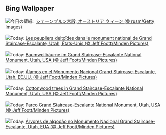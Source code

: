 ## Bing Wallpaper
![](https://www.bing.com/th?id=OHR.ViennaAutumn_JA-JP3547270203_UHD.jpg&w=1000)今日の壁紙: &nbsp;[シェーンブルン宮殿, オーストリア ウィーン (© rusm/Getty Images)](https://www.bing.com/th?id=OHR.ViennaAutumn_JA-JP3547270203_UHD.jpg)
<br><br/>
![](https://www.bing.com/th?id=OHR.GrandStaircase_FR-FR6173079763_UHD.jpg&w=1000)Today: [Les peupliers deltoïdes dans le monument national de Grand Staircase-Escalante, Utah, États-Unis (© Jeff Foott/Minden Pictures)](https://www.bing.com/th?id=OHR.GrandStaircase_FR-FR6173079763_UHD.jpg)
<br><br/>
![](https://www.bing.com/th?id=OHR.GrandStaircase_DE-DE3712466040_UHD.jpg&w=1000)Today: [Baumwollbäume im Grand Staircase-Escalante National Monument, Utah, USA (© Jeff Foott/Minden Pictures)](https://www.bing.com/th?id=OHR.GrandStaircase_DE-DE3712466040_UHD.jpg)
<br><br/>
![](https://www.bing.com/th?id=OHR.GrandStaircase_ES-ES4652634549_UHD.jpg&w=1000)Today: [Álamos en el Monumento Nacional Grand Staircase-Escalante, Utah, EE.UU. (© Jeff Foott/Minden Pictures)](https://www.bing.com/th?id=OHR.GrandStaircase_ES-ES4652634549_UHD.jpg)
<br><br/>
![](https://www.bing.com/th?id=OHR.GrandStaircase_EN-GB6284084433_UHD.jpg&w=1000)Today: [Cottonwood trees in Grand Staircase-Escalante National Monument, Utah, USA (© Jeff Foott/Minden Pictures)](https://www.bing.com/th?id=OHR.GrandStaircase_EN-GB6284084433_UHD.jpg)
<br><br/>
![](https://www.bing.com/th?id=OHR.GrandStaircase_IT-IT8917709693_UHD.jpg&w=1000)Today: [Parco Grand Staircase-Escalante National Monument, Utah, USA (© Jeff Foott/Minden Pictures)](https://www.bing.com/th?id=OHR.GrandStaircase_IT-IT8917709693_UHD.jpg)
<br><br/>
![](https://www.bing.com/th?id=OHR.GrandStaircase_PT-BR9054021787_UHD.jpg&w=1000)Today: [Árvores de algodão no Monumento Nacional Grand Staircase-Escalante, Utah, EUA (© Jeff Foott/Minden Pictures)](https://www.bing.com/th?id=OHR.GrandStaircase_PT-BR9054021787_UHD.jpg)
<br><br/>
